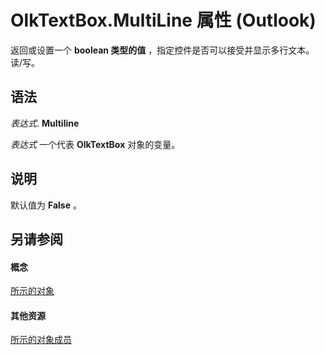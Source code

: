 
# OlkTextBox.MultiLine 属性 (Outlook)

返回或设置一个 **boolean 类型的值** ，指定控件是否可以接受并显示多行文本。 读/写。


## 语法

 _表达式_. **Multiline**

 _表达式_ 一个代表 **OlkTextBox** 对象的变量。


## 说明

默认值为  **False** 。


## 另请参阅


#### 概念


[所示的对象](8c9438bf-e20a-2f70-90ac-097cf09594ca.md)
#### 其他资源


[所示的对象成员](f4a5f9ea-15f7-164e-d7ca-77a0842105c8.md)